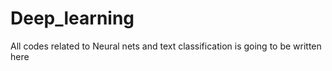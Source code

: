 # Deep_learning

All codes related to Neural nets and text classification is going to be written here 
